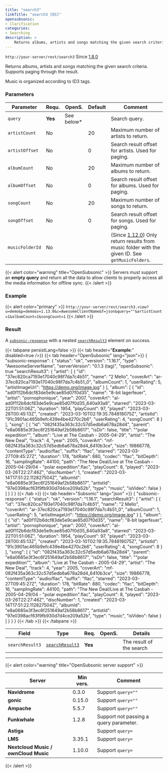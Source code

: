 ```yaml
---
title: "search3"
linkTitle: "search3 [OS]"
opensubsonic:
- Clarification
categories:
- Searching
description: >
    Returns albums, artists and songs matching the given search criteria. Supports paging through the result.
---
```


`http://your-server/rest/search3` Since [1.8.0](../../subsonic-versions)

Returns albums, artists and songs matching the given search criteria. Supports paging through the result.

Music is organized according to ID3 tags.

### Parameters

| Parameter | Requ. | OpenS. | Default | Comment |
| --- | --- | --- | --- | --- |
| `query` | **Yes** | See below* |     | Search query. |
| `artistCount` | No |   | 20  | Maximum number of artists to return. |
| `artistOffset` | No |   | 0   | Search result offset for artists. Used for paging. |
| `albumCount` | No |   | 20  | Maximum number of albums to return. |
| `albumOffset` | No|    | 0   | Search result offset for albums. Used for paging. |
| `songCount` | No |   | 20  | Maximum number of songs to return. |
| `songOffset` | No |   | 0   | Search result offset for songs. Used for paging. |
| `musicFolderId` | No |   |     | (Since [1.12.0](../../subsonic-versions)) Only return results from music folder with the given ID. See `getMusicFolders`. |

{{< alert color="warning" title="OpenSubsonic" >}}
Servers must support an **empty query** and return all the data to allow clients to properly access all the media information for offline sync.
{{< /alert >}}

### Example

{{< alert color="primary" >}} `http://your-server/rest/search3.view?u=demo&p=demo&v=1.13.0&c=AwesomeClientName&f=json&query=""&artistCount=1&albumCount=1&songCount=1` {{< /alert >}}

### Result

A [`subsonic-response`](../../responses/subsonic-response) with a nested [`searchResult3`](../../responses/searchresult3) element on success.

{{< tabpane persistLang=false >}}
{{< tab header="**Example**:" disabled=true />}}
{{< tab header="OpenSubsonic" lang="json">}}
{
  "subsonic-response": {
    "status": "ok",
    "version": "1.16.1",
    "type": "AwesomeServerName",
    "serverVersion": "0.1.3 (tag)",
    "openSubsonic": true
    "searchResult3": {
      "artist": [
        {
          "id": "37ec820ca7193e17040c98f7da7c4b51",
          "name": "2 Mello",
          "coverArt": "ar-37ec820ca7193e17040c98f7da7c4b51_0",
          "albumCount": 1,
          "userRating": 5,
          "artistImageUrl": "https://demo.org/image.jpg"
        }
      ],
      "album": [
        {
          "id": "ad0f112b6dcf83de5e9cae85d07f0d35",
          "name": "8-bit lagerfeuer",
          "artist": "pornophonique",
          "year": 2007,
          "coverArt": "al-ad0f112b6dcf83de5e9cae85d07f0d35_640a93a8",
          "starred": "2023-03-22T01:51:06Z",
          "duration": 1954,
          "playCount": 97,
          "played": "2023-03-28T00:45:13Z",
          "created": "2023-03-10T02:19:35.784818075Z",
          "artistId": "91c3901ac465b9efc439e4be4270c2b6",
          "userRating": 4,
          "songCount": 8
        }
      ],
      "song": [
        {
          "id": "082f435a363c32c57d5edb6a678a28d4",
          "parent": "e8a0685e3f3ec6f251649af2b58b8617",
          "isDir": false,
          "title": "\"polar expedition\"",
          "album": "Live at The Casbah - 2005-04-29",
          "artist": "The New Deal",
          "track": 4,
          "year": 2005,
          "coverArt": "mf-082f435a363c32c57d5edb6a678a28d4_6410b3ce",
          "size": 19866778,
          "contentType": "audio/flac",
          "suffix": "flac",
          "starred": "2023-03-27T09:45:27Z",
          "duration": 178,
          "bitRate": 880,
          "codec": "flac",
          "bitDepth": 16,
          "samplingRate": 44100,
          "path": "The New Deal/Live at The Casbah - 2005-04-29/04 - \"polar expedition\".flac",
          "playCount": 8,
          "played": "2023-03-26T22:27:46Z",
          "discNumber": 1,
          "created": "2023-03-14T17:51:22.112827504Z",
          "albumId": "e8a0685e3f3ec6f251649af2b58b8617",
          "artistId": "97e0398acf63f9fb930d7d4ce209a52b",
          "type": "music",
          "isVideo": false
        }
      ]
    }
  }
}
{{< /tab >}}
{{< tab header="Subsonic" lang="json" >}}
{
  "subsonic-response": {
    "status": "ok",
    "version": "1.16.1",
    "searchResult3": {
      "artist": [
        {
          "id": "37ec820ca7193e17040c98f7da7c4b51",
          "name": "2 Mello",
          "coverArt": "ar-37ec820ca7193e17040c98f7da7c4b51_0",
          "albumCount": 1,
          "userRating": 5,
          "artistImageUrl": "https://demo.org/image.jpg"
        }
      ],
      "album": [
        {
          "id": "ad0f112b6dcf83de5e9cae85d07f0d35",
          "name": "8-bit lagerfeuer",
          "artist": "pornophonique",
          "year": 2007,
          "coverArt": "al-ad0f112b6dcf83de5e9cae85d07f0d35_640a93a8",
          "starred": "2023-03-22T01:51:06Z",
          "duration": 1954,
          "playCount": 97,
          "played": "2023-03-28T00:45:13Z",
          "created": "2023-03-10T02:19:35.784818075Z",
          "artistId": "91c3901ac465b9efc439e4be4270c2b6",
          "userRating": 4,
          "songCount": 8
        }
      ],
      "song": [
        {
          "id": "082f435a363c32c57d5edb6a678a28d4",
          "parent": "e8a0685e3f3ec6f251649af2b58b8617",
          "isDir": false,
          "title": "\"polar expedition\"",
          "album": "Live at The Casbah - 2005-04-29",
          "artist": "The New Deal",
          "track": 4,
          "year": 2005,
          "coverArt": "mf-082f435a363c32c57d5edb6a678a28d4_6410b3ce",
          "size": 19866778,
          "contentType": "audio/flac",
          "suffix": "flac",
          "starred": "2023-03-27T09:45:27Z",
          "duration": 178,
          "bitRate": 880,
          "codec": "flac",
          "bitDepth": 16,
          "samplingRate": 44100,
          "path": "The New Deal/Live at The Casbah - 2005-04-29/04 - \"polar expedition\".flac",
          "playCount": 8,
          "played": "2023-03-26T22:27:46Z",
          "discNumber": 1,
          "created": "2023-03-14T17:51:22.112827504Z",
          "albumId": "e8a0685e3f3ec6f251649af2b58b8617",
          "artistId": "97e0398acf63f9fb930d7d4ce209a52b",
          "type": "music",
          "isVideo": false
        }
      ]
    }
  }
}
{{< /tab >}}
{{< /tabpane >}}

| Field |  Type | Req. | OpenS. | Details |
| --- | --- | --- | --- | --- |
| `searchResult3` | [`searchResult3`](../../responses/searchresult3) | **Yes** |     | The result of the search |

---

{{< alert color="warning" title="OpenSubsonic server support" >}}

| Server | Min vers. | Comment |
| --- | --- | --- |
| **Navidrome** | 0.3.0 | Support `query=""` |
| **gonic** | 0.15.0 | Support `query=""` |
| **Ampache** | 5.5.7 | Support `query=""` |
| **Funkwhale** | 1.2.8 | Support not passing a query parameter. |
| **Astiga** |  | Support `query=` |
| **LMS** | 3.35.1 | Support `query=` |
| **Nextcloud Music / ownCloud Music** | 1.10.0 | Support `query=` |
{{< /alert >}}
